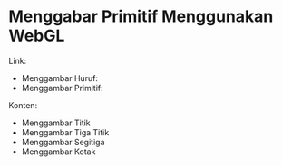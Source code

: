 # Menggabar Primitif Menggunakan WebGL

Link:
- Menggambar Huruf:
- Menggambar Primitif:

Konten:
- Menggambar Titik
- Menggambar Tiga Titik
- Menggambar Segitiga
- Menggambar Kotak